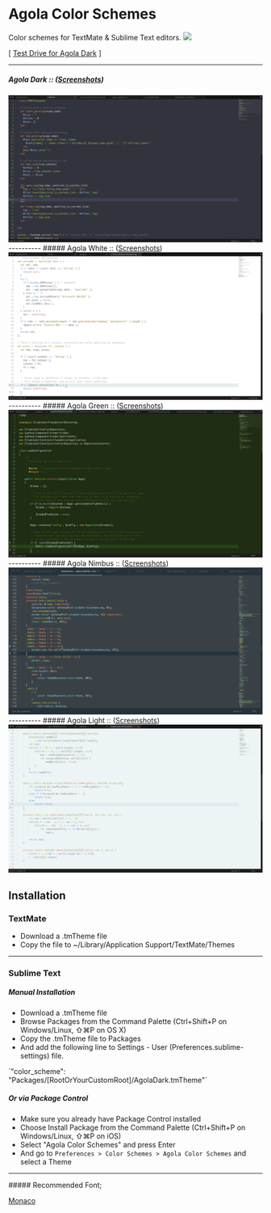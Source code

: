 # Agola Color Schemes
Color schemes for TextMate &amp; Sublime Text editors. <img src="http://img.shields.io/badge/v-1.4.0-yellowgreen.svg" />

[ <a href="http://tmtheme-editor.herokuapp.com/#!/editor/theme/Agola%20Dark" target="_blank">Test Drive for Agola Dark</a> ]

----------
##### Agola Dark :: (<a href="https://github.com/UnderlineWords/Agola-Color-Schemes/blob/master/screenshots/Dark/AgolaDark.md">Screenshots</a>)
<img src="https://raw.githubusercontent.com/UnderlineWords/Agola-Color-Schemes/master/screenshots/Dark/ruby.png" />
----------
##### Agola White :: (<a href="https://github.com/UnderlineWords/Agola-Color-Schemes/blob/master/screenshots/White/AgolaWhite.md">Screenshots</a>)
<img src="https://raw.githubusercontent.com/UnderlineWords/Agola-Color-Schemes/master/screenshots/White/Javascript.png" />
----------
##### Agola Green :: (<a href="https://github.com/UnderlineWords/Agola-Color-Schemes/blob/master/screenshots/Green/AgolaGreen.md">Screenshots</a>)
<img src="https://raw.githubusercontent.com/UnderlineWords/Agola-Color-Schemes/master/screenshots/Green/php.png" />
----------
##### Agola Nimbus :: (<a href="https://github.com/UnderlineWords/Agola-Color-Schemes/blob/master/screenshots/Nimbus/AgolaNimbus.md">Screenshots</a>)
<img src="https://raw.githubusercontent.com/UnderlineWords/Agola-Color-Schemes/master/screenshots/Nimbus/Less.png" />
----------
##### Agola Light :: (<a href="https://github.com/UnderlineWords/Agola-Color-Schemes/blob/master/screenshots/Light/AgolaLight.md">Screenshots</a>)
<img src="https://raw.githubusercontent.com/UnderlineWords/Agola-Color-Schemes/master/screenshots/Light/Java.png" />

## Installation

### TextMate
 - Download a .tmTheme file
 - Copy the file to ~/Library/Application Support/TextMate/Themes

----------
### Sublime Text
##### Manual Installation
- Download a .tmTheme file
- Browse Packages from the Command Palette (Ctrl+Shift+P on Windows/Linux, ⇧⌘P on OS X)
- Copy the .tmTheme file to Packages
- And add the following line to Settings - User (Preferences.sublime-settings) file.
<p>`"color_scheme": "Packages/[RootOrYourCustomRoot]/AgolaDark.tmTheme"`</p>

##### Or via Package Control
- Make sure you already have Package Control installed
- Choose Install Package from the Command Palette (Ctrl+Shift+P on Windows/Linux, ⇧⌘P on iOS)
- Select "Agola Color Schemes" and press Enter
- And go to `Preferences > Color Schemes > Agola Color Schemes` and select a Theme

<hr>
##### Recommended Font; 
<p><a href="https://en.wikipedia.org/wiki/Monaco_(typeface)">Monaco</a></p>
